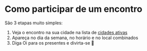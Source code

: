 # Como participar de um encontro

São 3 etapas muito simples:

1. Veja o encontro na sua cidade na lista de [cidades ativas](cidades-ativas/)
2. Apareça no dia da semana, no horário e no local combinados
3. Diga Oi para os presentes e divirta-se 🎉

